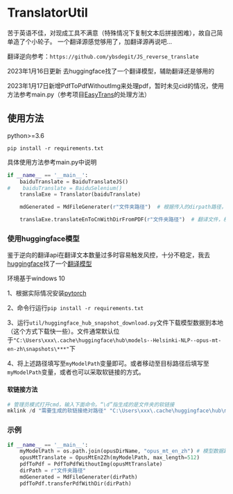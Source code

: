 # TranslatorUtil

苦于英语不佳，对现成工具不满意（特殊情况下复制文本后拼接困难），故自己简单造了个小轮子。
一个翻译源感觉够用了，加翻译源再说吧...

翻译逆向参考：`https://github.com/ybsdegit/JS_reverse_translate`



2023年1月16日更新 去huggingface找了一个翻译模型，辅助翻译还是够用的

2023年1月17日新增PdfToPdfWithoutImg来处理pdf，暂时未见cid的情况，使用方法参考main.py（参考项目[EasyTrans](https://github.com/QPromise/EasyTrans)的处理方法）



## 使用方法

python>=3.6

```shell
pip install -r requirements.txt
```

具体使用方法参考main.py中说明

```python
if __name__ == '__main__':
    baiduTranslate = BaiduTranslateJS() 
#    baiduTranslate = BaiduSelenium()
    translaExe = Translator(baiduTranslate)

    mdGenerated = MdFileGenerater(r"文件夹路径")  # 根据传入的dirpath路径，检索文件夹下的pdf生成标题带链接的md文档

    translaExe.translateEnToCnWithDirFromPDF(r"文件夹路径")  # 翻译文件，根据开头#或者空行进行分段，输出至同路径下一个带时间戳的md文档
```



### 使用huggingface模型

鉴于逆向的翻译api在翻译文本数量过多时容易触发风控，十分不稳定，我去[huggingface](https://huggingface.co/)找了一个[翻译模型](https://huggingface.co/Helsinki-NLP/opus-mt-en-zh)

环境基于windows 10

1、根据实际情况安装[pytorch](https://pytorch.org/get-started/locally/)

2、命令行运行`pip install -r requirements.txt`

3、运行`util/huggingface_hub_snapshot_download.py`文件下载模型数据到本地（这个方式下载快一些）。文件通常默认位于`"C:\Users\xxx\.cache\huggingface\hub\models--Helsinki-NLP--opus-mt-en-zh\snapshots\***"`下

4、将上述路径填写至`myModelPath`变量即可。或者移动至目标路径后填写至`myModelPath`变量，或者也可以采取软链接的方式。



#### 软链接方法

```powershell
# 管理员模式打开cmd，输入下面命令。“\d”指生成的是文件夹的软链接
mklink /d "需要生成的软链接绝对路径" "C:\Users\xxx\.cache\huggingface\hub\models--Helsinki-NLP--opus-mt-en-zh\snapshots\4fb87f7104ee945399ea39e145fcbb957981b50a"
```



### 示例

```python
if __name__ == '__main__':
    myModelPath = os.path.join(opusDirName, "opus_mt_en_zh") # 模型数据路径，自行修改
	opusMtTranslate = OpusMtEn2Zh(myModelPath, max_length=512)
	pdfToPdf = PdfToPdfWithoutImg(opusMtTranslate)
    dirPath = r"文件夹路径"
    mdGenerated = MdFileGenerater(dirPath)
    pdfToPdf.transferPdfWithDir(dirPath)
```


